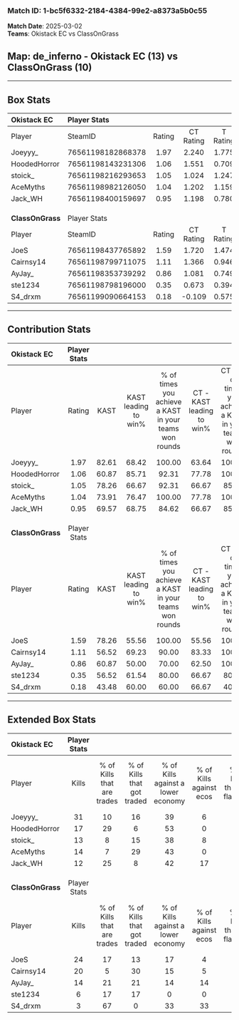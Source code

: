 ### Match ID: 1-bc5f6332-2184-4384-99e2-a8373a5b0c55  
**Match Date**: 2025-03-02  
**Teams**: Okistack EC vs ClassOnGrass  

## **Map**: de_inferno - Okistack EC (13) vs ClassOnGrass (10)  
---  

## Box Stats  

| **Okistack EC**  | Player Stats      |        |           |          |       |       |       |         |        |      |     |
| :- | :- | :-: | :-: | :-: | :-: | :-: | :-: | :-: | :-: | :-: | :-: |
| Player           | SteamID           | Rating | CT Rating | T Rating | KAST  |  ADR  | Kills | Assists | Deaths | K/D  | HS% |
| Joeyyy_          | 76561198182868378 |  1.97  |   2.240   |  1.775   | 82.61 | 135.9 |  31   |    7    |   14   | 2.21 | 48  |
| HoodedHorror     | 76561198143231306 |  1.06  |   1.551   |  0.709   | 60.87 | 67.6  |  17   |    1    |   13   | 1.31 | 35  |
| stoick_          | 76561198216293653 |  1.05  |   1.024   |  1.247   | 78.26 | 60.1  |  13   |    4    |   12   | 1.08 | 30  |
| AceMyths         | 76561198982126050 |  1.04  |   1.202   |  1.159   | 73.91 | 65.5  |  14   |    7    |   14   | 1.00 | 28  |
| Jack_WH          | 76561198400159697 |  0.95  |   1.198   |  0.780   | 69.57 | 67.9  |  12   |   13    |   15   | 0.80 | 58  |
|                  |                   |        |           |          |       |       |       |         |        |      |     |
|                  |                   |        |           |          |       |       |       |         |        |      |     |
|                  |                   |        |           |          |       |       |       |         |        |      |     |
| **ClassOnGrass** | Player Stats      |        |           |          |       |       |       |         |        |      |     |
| Player           | SteamID           | Rating | CT Rating | T Rating | KAST  |  ADR  | Kills | Assists | Deaths | K/D  | HS% |
| JoeS             | 76561198437765892 |  1.59  |   1.720   |  1.474   | 78.26 | 98.7  |  24   |    5    |   12   | 2.00 | 37  |
| Cairnsy14        | 76561198799711075 |  1.11  |   1.366   |  0.946   | 56.52 | 98.1  |  20   |    3    |   19   | 1.05 | 45  |
| AyJay_           | 76561198353739292 |  0.86  |   1.081   |  0.749   | 60.87 | 75.4  |  14   |    6    |   19   | 0.74 | 64  |
| ste1234          | 76561198798196000 |  0.35  |   0.673   |  0.394   | 56.52 | 33.3  |   6   |    2    |   20   | 0.30 | 33  |
| S4_drxm          | 76561199090664153 |  0.18  |  -0.109   |  0.575   | 43.48 | 28.9  |   3   |    2    |   18   | 0.17 | 33  |
---  

## Contribution Stats  

| **Okistack EC**  | Player Stats |       |                      |                                                        |                           |                                                             |                          |                                                            |
| :- | :-: | :-: | :-: | :-: | :-: | :-: | :-: | :-: |
| Player           |    Rating    | KAST  | KAST leading to win% | % of times you achieve a KAST in your teams won rounds | CT - KAST leading to win% | CT - % of times you achieve a KAST in your teams won rounds | T - KAST leading to win% | T - % of times you achieve a KAST in your teams won rounds |
| Joeyyy_          |     1.97     | 82.61 |        68.42         |                         100.00                         |           63.64           |                           100.00                            |          75.00           |                           100.00                           |
| HoodedHorror     |     1.06     | 60.87 |        85.71         |                         92.31                          |           77.78           |                           100.00                            |          100.00          |                           83.33                            |
| stoick_          |     1.05     | 78.26 |        66.67         |                         92.31                          |           66.67           |                            85.71                            |          66.67           |                           100.00                           |
| AceMyths         |     1.04     | 73.91 |        76.47         |                         100.00                         |           77.78           |                           100.00                            |          75.00           |                           100.00                           |
| Jack_WH          |     0.95     | 69.57 |        68.75         |                         84.62                          |           66.67           |                            85.71                            |          71.43           |                           83.33                            |
|                  |              |       |                      |                                                        |                           |                                                             |                          |                                                            |
|                  |              |       |                      |                                                        |                           |                                                             |                          |                                                            |
|                  |              |       |                      |                                                        |                           |                                                             |                          |                                                            |
| **ClassOnGrass** | Player Stats |       |                      |                                                        |                           |                                                             |                          |                                                            |
| Player           |    Rating    | KAST  | KAST leading to win% | % of times you achieve a KAST in your teams won rounds | CT - KAST leading to win% | CT - % of times you achieve a KAST in your teams won rounds | T - KAST leading to win% | T - % of times you achieve a KAST in your teams won rounds |
| JoeS             |     1.59     | 78.26 |        55.56         |                         100.00                         |           55.56           |                           100.00                            |          55.56           |                           100.00                           |
| Cairnsy14        |     1.11     | 56.52 |        69.23         |                         90.00                          |           83.33           |                           100.00                            |          57.14           |                           80.00                            |
| AyJay_           |     0.86     | 60.87 |        50.00         |                         70.00                          |           62.50           |                           100.00                            |          33.33           |                           40.00                            |
| ste1234          |     0.35     | 56.52 |        61.54         |                         80.00                          |           66.67           |                            80.00                            |          57.14           |                           80.00                            |
| S4_drxm          |     0.18     | 43.48 |        60.00         |                         60.00                          |           66.67           |                            40.00                            |          57.14           |                           80.00                            |
---  

## Extended Box Stats  

| **Okistack EC**  | Player Stats |                            |                            |                                    |                         |                              |                                 |        |                             |                                     |                          |                               |                            |
| :- | :-: | :-: | :-: | :-: | :-: | :-: | :-: | :-: | :-: | :-: | :-: | :-: | :-: |
| Player           |    Kills     | % of Kills that are trades | % of Kills that got traded | % of Kills against a lower economy | % of Kills against ecos | % of Kills that are flawless | % of Kills that are close duels | Deaths | % of Deaths that get traded | % of Deaths against a lower economy | % of Deaths against ecos | % of Deaths that are flawless | % of Deaths that are close |
| Joeyyy_          |      31      |             10             |             16             |                 39                 |            6            |              77              |                6                |   14   |             14              |                 14                  |            0             |              79               |             7              |
| HoodedHorror     |      17      |             29             |             6              |                 53                 |            0            |              71              |                6                |   13   |              0              |                 31                  |            0             |              62               |             0              |
| stoick_          |      13      |             8              |             15             |                 38                 |            8            |              69              |                8                |   12   |             25              |                 17                  |            0             |              58               |             0              |
| AceMyths         |      14      |             7              |             29             |                 43                 |            0            |              64              |                7                |   14   |             43              |                 14                  |            7             |              64               |             14             |
| Jack_WH          |      12      |             25             |             8              |                 42                 |           17            |              67              |                8                |   15   |             13              |                 27                  |            0             |              60               |             0              |
|                  |              |                            |                            |                                    |                         |                              |                                 |        |                             |                                     |                          |                               |                            |
|                  |              |                            |                            |                                    |                         |                              |                                 |        |                             |                                     |                          |                               |                            |
|                  |              |                            |                            |                                    |                         |                              |                                 |        |                             |                                     |                          |                               |                            |
| **ClassOnGrass** | Player Stats |                            |                            |                                    |                         |                              |                                 |        |                             |                                     |                          |                               |                            |
| Player           |    Kills     | % of Kills that are trades | % of Kills that got traded | % of Kills against a lower economy | % of Kills against ecos | % of Kills that are flawless | % of Kills that are close duels | Deaths | % of Deaths that get traded | % of Deaths against a lower economy | % of Deaths against ecos | % of Deaths that are flawless | % of Deaths that are close |
| JoeS             |      24      |             17             |             13             |                 17                 |            4            |              63              |                0                |   12   |              0              |                  0                  |            0             |              75               |             17             |
| Cairnsy14        |      20      |             5              |             30             |                 15                 |            5            |              55              |               10                |   19   |              5              |                 11                  |            5             |              63               |             11             |
| AyJay_           |      14      |             21             |             21             |                 14                 |           14            |              86              |                7                |   19   |             11              |                  0                  |            0             |              79               |             5              |
| ste1234          |      6       |             17             |             17             |                 0                  |            0            |              67              |                0                |   20   |             35              |                  5                  |            5             |              70               |             0              |
| S4_drxm          |      3       |             67             |             0              |                 33                 |           33            |              33              |                0                |   18   |             17              |                  0                  |            0             |              67               |             6              |
